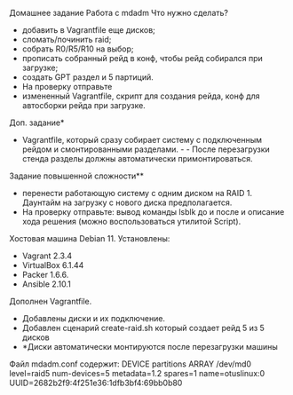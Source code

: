 Домашнее задание
Работа с mdadm
Что нужно сделать?

- добавить в Vagrantfile еще дисков;
- сломать/починить raid;
- собрать R0/R5/R10 на выбор;
- прописать собранный рейд в конф, чтобы рейд собирался при загрузке;
- создать GPT раздел и 5 партиций.
- На проверку отправьте
- измененный Vagrantfile, скрипт для создания рейда, конф для автосборки рейда при загрузке.

Доп. задание*
- Vagrantfile, который сразу собирает систему с подключенным рейдом и смонтированными разделами. - - После перезагрузки стенда разделы должны автоматически примонтироваться.

Задание повышенной сложности**
- перенести работающую систему с одним диском на RAID 1. Даунтайм на загрузку с нового диска предполагается.
- На проверку отправьте: вывод команды lsblk до и после и описание хода решения (можно воспользоваться утилитой Script).

Хостовая машина Debian 11.
Установлены: 
- Vagrant 2.3.4
- VirtualBox 6.1.44
- Packer 1.6.6.
- Ansible 2.10.1

Дополнен Vagrantfile.
- Добавлены диски и их подключение.
- Добавлен сценарий create-raid.sh который создает рейд 5 из 5 дисков
- *Диски автоматически монтируются после перезагрузки машины

Файл mdadm.conf содержит:
DEVICE partitions
ARRAY /dev/md0 level=raid5 num-devices=5 metadata=1.2 spares=1 name=otuslinux:0 UUID=2682b2f9:4f251e36:1dfb3bf4:69bb0b80



